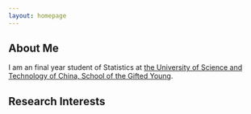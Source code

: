 ```yaml
---
layout: homepage
---
```


## About Me

I am an final year student of Statistics at [the University of Science and Technology of China, School of the Gifted Young]([https://en.scgy.ustc.edu.cn/]). 

## Research Interests




